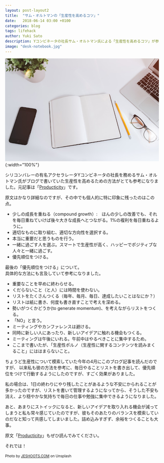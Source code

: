```yaml
---
layout: post-layout2
title:  "サム・オルトマンの「生産性を高めるコツ」"
date:   2018-06-14 03:00 +0100
categories: blog
tags: lifehack
author: Yuki Sato
description: Yコンビネータの社長サム・オルトマン氏による「生産性を高めるコツ」が参考になったので、まとめてみました。
image: "desk-notebook.jpg"
---
```

![desk](/img/desk-notebook.jpg){:width="100%"}

シリコンバレーの有名アクセラレータYコンビネータの社長を務めるサム・オルトマン氏がブログで書いていた生産性を高めるための方法がとても参考になりました。元記事は「[Producticity](http://blog.samaltman.com/productivity)」です。    

原文はかなり詳細なのですが、その中でも個人的に特に印象に残ったのはこの点。

* 少しの成長を重ねる（compound growth）:　ほんの少しの改善でも、それを毎日重ねていけば後々大きな成長へとつながる。1%の複利を毎日重ねるように。
* 適切なものに取り組む、適切な方向性を選択する。
* 本当に重要だと思うものを行う。
* 一緒に過ごす人を選ぶ。スマートで生産性が高く、ハッピーでポジティブな人々と一緒に過ごす。
* 優先順位をつける。

最後の「優先順位をつける」について。    
具体的な方法にも言及していて参考になりました。

* 重要なことを早めに終わらせる。
* くだらないこと（と人）には時間を使わない。
* リストをたくさんつくる（毎年、毎月、毎日、達成したいことはなにか？）
* リストは紙に書き、何度も書き直すことで考えを深める。
* 勢いがつくかどうか(to generate momentum)、を考えながらリストをつくる。
* 「NO」と言う。
* ミーティングやカンファレンスは避ける。
* 同時に新しい人にあったり、新しいアイデアに触れる機会もつくる。
* ミーティングは午後にいれる。午前中はやるべきことに集中するため。
* ここまで書いたが、「生産性ポルノ（生産性に関するコンテンツを読みまくること」にははまらないこと。

ちょうど生産性について模索していた今年の4月にこのブログ記事を読んだのですが、
以来私も彼の方法を参考に、毎日やることリストを書き出して、優先順位をつけて行動するようにしたのですが、すごく効果がありました。        

私の場合は、1日の終わりにやり残したことがあるような不安にかられることが多かったのですが、リストを書いて管理するようになってから、そうした不安も消え、より穏やかな気持ちで毎日の仕事や勉強に集中できるようになりました。

あと、あまりにストイックになると、新しいアイデアを取り入れる機会が減ってしまうと私も常々感じていたのですが、彼もそのあたりのバランスを模索していのだなと知って共感してしまいました。詰め込みすぎず、余裕をつくることも大事。

原文「[Producticity](http://blog.samaltman.com/productivity)」もぜひ読んでみてください。

それでは！







<small>Photo by [JESHOOTS.COM](https://unsplash.com/photos/pUAM5hPaCRI) on Unsplash</small>
